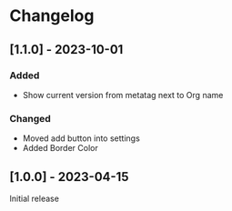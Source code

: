# Changelog

## [1.1.0] - 2023-10-01

### Added

- Show current version from metatag next to Org name

### Changed

- Moved add button into settings
- Added Border Color

## [1.0.0] - 2023-04-15

Initial release
